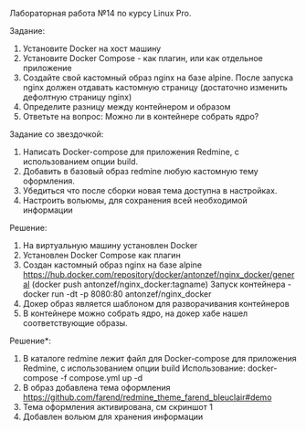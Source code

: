 Лабораторная работа №14 по курсу Linux Pro.

Задание:
1) Установите Docker на хост машину
2) Установите Docker Compose - как плагин, или как отдельное приложение
3) Создайте свой кастомный образ nginx на базе alpine. После запуска nginx должен отдавать кастомную страницу (достаточно изменить дефолтную страницу nginx)
4) Определите разницу между контейнером и образом
5) Ответьте на вопрос: Можно ли в контейнере собрать ядро?

Задание со звездочкой:
1) Написать Docker-compose для приложения Redmine, с использованием опции build.
2) Добавить в базовый образ redmine любую кастомную тему оформления.
3) Убедиться что после сборки новая тема доступна в настройках.
4) Настроить вольюмы, для сохранения всей необходимой информации



Решение:

1) На виртуальную машину установлен Docker
2) Установлен Docker Compose как плагин
3) Создан кастомный образ nginx на базе alpine https://hub.docker.com/repository/docker/antonzef/nginx_docker/general (docker push antonzef/nginx_docker:tagname)
Запуск контейнера - docker run -dt -p 8080:80 antonzef/nginx_docker
4) Докер образ является шаблоном для разворачивания контейнеров
5) В контейнере можно собрать ядро, на докер хабе нашел соответствующие образы.


Решение*:
1) В каталоге redmine лежит файл для Docker-compose для приложения Redmine, с использованием опции build
Использование: docker-compose -f compose.yml up -d
2) В образ добавлена тема оформления https://github.com/farend/redmine_theme_farend_bleuclair#demo
3) Тема оформления активирована, см скриншот 1
4) Добавлен вольюм для хранения информации
